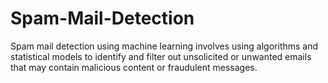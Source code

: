 # Spam-Mail-Detection
Spam mail detection using machine learning involves using algorithms and statistical models to identify and filter out unsolicited or unwanted emails that may contain malicious content or fraudulent messages.

